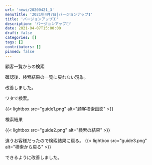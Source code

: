 ```yaml
---
url: 'news/20200421_3'
menuTitle: '2021年4月7日|バージョンアップ1'
title: 'バージョンアップ①'
description: 'バージョンアップ①'
date: 2021-04-07T15:00:00
draft: false
categories: []
tags: []
contributors: []
pinned: false
---
```


顧客一覧からの検索

確認後、検索結果の一覧に戻れない現象。

改善しました。

ワタで検索。

{{< lightbox src="guide1.png" alt="顧客検索画面" >}}

検索結果

{{< lightbox src="guide2.png" alt="検索の結果" >}}

違うお客様だったので検索結果に戻る。
{{< lightbox src="guide3.png" alt="検索から戻る" >}}

できるように改善しました。
